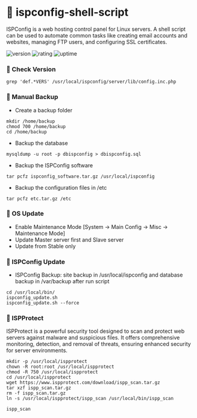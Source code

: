 # 🎉 ispconfig-shell-script
ISPConfig is a web hosting control panel for Linux servers. A shell script can be used to automate common tasks like creating email accounts and websites, managing FTP users, and configuring SSL certificates.

![version](https://img.shields.io/badge/version-1.0-blue)
![rating](https://img.shields.io/badge/rating-★★★★★-yellow)
![uptime](https://img.shields.io/badge/uptime-100%25-brightgreen)

### 🧩 Check Version

```
grep 'def.*VERS' /usr/local/ispconfig/server/lib/config.inc.php
```

### 🥏 Manual Backup

- Create a backup folder 

```shell
mkdir /home/backup
chmod 700 /home/backup
cd /home/backup
```

- Backup the database

```shell
mysqldump -u root -p dbispconfig > dbispconfig.sql
```

- Backup the ISPConfig software

```shell
tar pcfz ispconfig_software.tar.gz /usr/local/ispconfig
```

- Backup the configuration files in /etc

```shell
tar pcfz etc.tar.gz /etc
```

### 🧁 OS Update

- Enable Maintenance Mode [System -> Main Config -> Misc -> Maintenance Mode]
- Update Master server first and Slave server
- Update from Stable only

### 🍧 ISPConfig Update

- ISPConfig Backup: site backup in /usr/local/ispconfig and database backup in /var/backup after run script

```shell
cd /usr/local/bin/
ispconfig_update.sh
ispconfig_update.sh --force
```

### 🧦 ISPProtect

ISPProtect is a powerful security tool designed to scan and protect web servers against malware and suspicious files. It offers comprehensive monitoring, detection, and removal of threats, ensuring enhanced security for server environments.

```shell
mkdir -p /usr/local/ispprotect
chown -R root:root /usr/local/ispprotect
chmod -R 750 /usr/local/ispprotect
cd /usr/local/ispprotect
wget https://www.ispprotect.com/download/ispp_scan.tar.gz
tar xzf ispp_scan.tar.gz
rm -f ispp_scan.tar.gz
ln -s /usr/local/ispprotect/ispp_scan /usr/local/bin/ispp_scan
```

```shell
ispp_scan
```